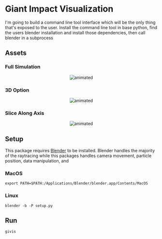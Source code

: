 # Giant Impact Visualization

I'm going to build a command line tool interface which will be the only thing
that's exposed to the user. Install the command line tool in base python, find the users
blender installation and install those dependencies, then call blender in a subprocess

## Assets

### Full Simulation
<p align="center">
  <img src="assets/full_pressure.gif" alt="animated" />
</p>

### 3D Option
<p align="center">
  <img src="assets/full_pressure_3D.gif" alt="animated" />
</p>

### Slice Along Axis
<p align="center">
  <img src="assets/pressure_sliced.gif" alt="animated" />
</p>

## Setup
This package requires [Blender](https://download.blender.org/release/Blender2.79/) to be installed.
Blender handles the majority of the raytracing while this packages handles camera movement,
particle position, data manipulation, and 

### MacOS
`export PATH=$PATH:/Applications/Blender/blender.app/Contents/MacOS`

### Linux
`blender -b -P setup.py`

## Run
`givis`
